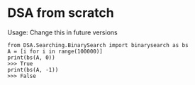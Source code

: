 # DSA from scratch
Usage: Change this in future versions
```
from DSA.Searching.BinarySearch import binarysearch as bs
A = [i for i in range(100000)]
print(bs(A, 0))
>>> True
print(bs(A, -1))
>>> False
```
